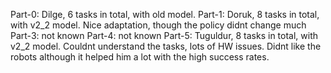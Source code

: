 Part-0: Dilge, 6 tasks in total, with old model.
Part-1: Doruk, 8 tasks in total, with v2_2 model. Nice adaptation, though the policy didnt change much
Part-3: not known
Part-4: not known
Part-5: Tuguldur, 8 tasks in total, with v2_2 model. Couldnt understand the tasks, lots of HW issues. Didnt like the robots although it helped him a lot with the high success rates.
